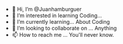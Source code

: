 - 👋 Hi, I’m @Juanhamburguer
- 👀 I’m interested in learning Coding...
- 🌱 I’m currently learning... About Coding
- 💞️ I’m looking to collaborate on ... Anything
- 📫 How to reach me ... You'll never know.

<!---
Juanhamburguer/Juanhamburguer is a ✨ special ✨ repository because its `README.md` (this file) appears on your GitHub profile.
You can click the Preview link to take a look at your changes.
--->
